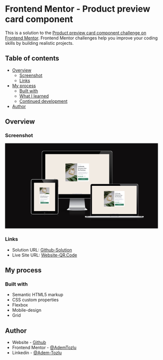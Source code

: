 # Frontend Mentor - Product preview card component
This is a solution to the [Product preview card component challenge on Frontend Mentor](https://www.frontendmentor.io/challenges/product-preview-card-component-GO7UmttRfa). Frontend Mentor challenges help you improve your coding skills by building realistic projects. 

## Table of contents

- [Overview](#overview)
  - [Screenshot](#screenshot)
  - [Links](#links)
- [My process](#my-process)
  - [Built with](#built-with)
  - [What I learned](#what-i-learned)
  - [Continued development](#continued-development)
- [Author](#author)


## Overview

### Screenshot

![Screenshot](images/FireShot%20Capture%20006%20-%20Am%20I%20Responsive_%20-%20ui.dev.png)

### Links

- Solution URL: [Github-Solution](https://github.com/Adem-Tozlu/Frontend-Mentor-Preview-card-component)
- Live Site URL: [Website-QR.Code](https://frontend-mentor-results-summary-component-eta.vercel.app/)

## My process

### Built with

- Semantic HTML5 markup
- CSS custom properties
- Flexbox
- Mobile-design
- Grid


## Author

- Website - [Github](https://github.com/Adem-Tozlu)
- Frontend Mentor - [@AdemTozlu](https://www.frontendmentor.io/profile/Adem-Tozlu)
- Linkedin - [@Adem-Tozlu](https://www.linkedin.com/in/adem-tozlu-8906b52a5)